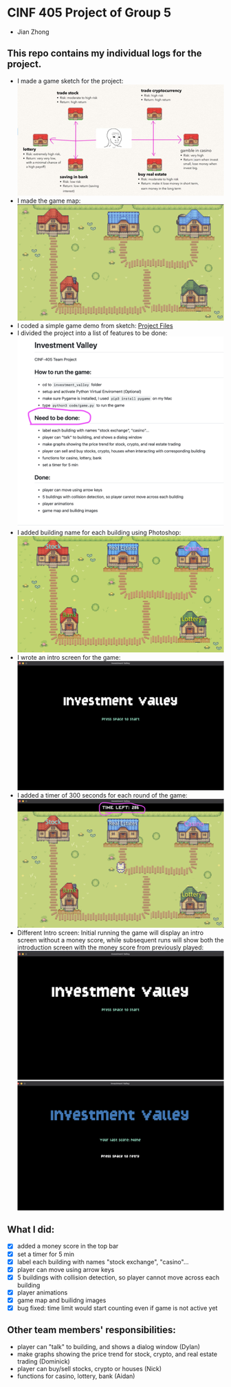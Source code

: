 # CINF 405 Project of Group 5 
- Jian Zhong

## This repo contains my individual logs for the project.
  - I made a game sketch for the project: ![1](https://github.com/a2677331/CINF-405-Project/blob/main/Concept%20sketch.png)
  - I made the game map: ![2](https://github.com/a2677331/CINF-405-Project/blob/main/map.png)
  - I coded a simple game demo from sketch: [Project Files](https://github.com/a2677331/CINF-405-Project/tree/main/investment_valley)
  - I divided the project into a list of features to be done: ![3](https://github.com/a2677331/CINF-405-Project/blob/main/to_be_done.png)
  - I added building name for each building using Photoshop: ![4](https://github.com/a2677331/CINF-405-Project/blob/main/ground.png)
  - I wrote an intro screen for the game: ![5](https://github.com/a2677331/CINF-405-Project/blob/main/intro_screen.png)
  - I added a timer of 300 seconds for each round of the game: ![6](https://github.com/a2677331/CINF-405-Project/blob/main/timer.png)
  - Different Intro screen: Initial running the game will display an intro screen without a money score, while subsequent runs will show both the introduction screen with the money score from previously played: ![6](https://github.com/a2677331/CINF-405-Project/blob/main/intro1.png) ![7](https://github.com/a2677331/CINF-405-Project/blob/main/intro2.png)

## What I did:
  - [x] added a money score in the top bar
  - [x] set a timer for 5 min
  - [x] label each building with names "stock exchange", "casino"...
  - [x] player can move using arrow keys
  - [x] 5 buildings with collision detection, so player cannot move across each building
  - [x] player animations
  - [x] game map and builidng images
  - [x] bug fixed: time limit would start counting even if game is not active yet

## Other team members' responsibilities:
  - player can "talk" to building, and shows a dialog window (Dylan)
  - make graphs showing the price trend for stock, crypto, and real estate trading (Dominick)
  - player can buy/sell stocks, crypto or houses (Nick)
  - functions for casino, lottery, bank (Aidan)
    


